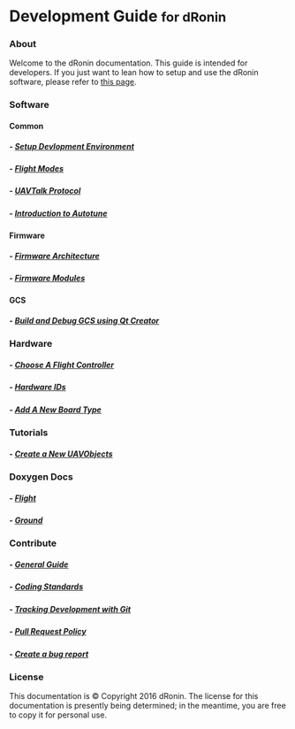 <h1>Development Guide <small>for dRonin</small></h1>

### About

Welcome to the dRonin documentation. This guide is intended for developers. If you just want to lean how to setup and use the dRonin software, please refer to [this page](https://dronin.readme.io/docs/getting-started).

### Software

#### Common
##### - [Setup Devlopment Environment](./software/setup_dev_env.md)
##### - [Flight Modes](./software/flight_modes.md)
##### - [UAVTalk Protocol](./software/uavtalk_protocol.md)
##### - [Introduction to Autotune](./software/autotune.md)

#### Firmware
##### - [Firmware Architecture](./software/firmware_arch.md)
##### - [Firmware Modules](./software/firmware_modules.md)

#### GCS
##### - [Build and Debug GCS using Qt Creator](./software/gcs_qt_build.md)

### Hardware

##### - [Choose A Flight Controller](./hardware/choose_fc.md)
##### - [Hardware IDs](./hardware/hardware_id.md)
##### - [Add A New Board Type](./hardware/add_new_board.md)

### Tutorials

##### - [Create a New UAVObjects](./tutorials/create_new_uavobjects.md)

### Doxygen Docs

##### - [Flight](http://docs.dronin.tracer.nz/flight/html/)
##### - [Ground](http://docs.dronin.tracer.nz/ground/html/)

### Contribute

##### - [General Guide](./contribute/contributing.md)
##### - [Coding Standards](./contribute/coding_standards.md)
##### - [Tracking Development with Git](https://dronin.readme.io/docs/tracking-development-with-git)
##### - [Pull Request Policy](contribute/pull_request.md)
##### - [Create a bug report](https://dronin.readme.io/docs/writing-good-bug-reports)

### License
This documentation is © Copyright 2016 dRonin. The license for this documentation is presently being determined; in the meantime, you are free to copy it for personal use.
